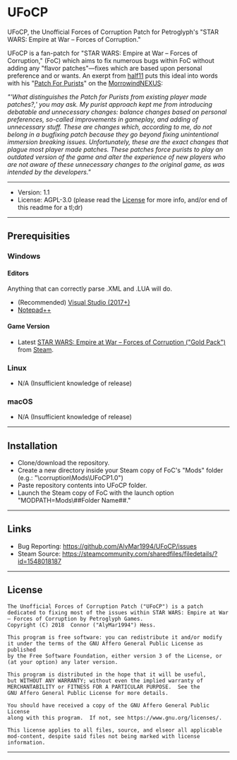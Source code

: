 # UFoCP
UFoCP, the Unofficial Forces of Corruption Patch for Petroglyph's "STAR WARS: Empire at War – Forces of Corruption."

UFoCP is a fan-patch for "STAR WARS: Empire at War – Forces of Corruption," (FoC) which aims to fix numerous bugs within FoC without adding any "flavor patches"—fixes which are based upon personal preference and or wants. An exerpt from [half11](https://www.nexusmods.com/morrowind/users/36879320) puts this ideal into words with his "[Patch For Purists](https://www.nexusmods.com/morrowind/mods/45096/)" on the [MorrowindNEXUS](https://www.nexusmods.com/morrowind/):

*"'What distinguishes the Patch for Purists from existing player made patches?,' you may ask. My purist approach kept me from introducing debatable and unnecessary changes: balance changes based on personal preferences, so-called improvements in gameplay, and adding of unnecessary stuff. These are changes which, according to me, do not belong in a bugfixing patch because they go beyond fixing unintentional immersion breaking issues. Unfortunately, these are the exact changes that plague most player made patches. These patches force purists to play an outdated version of the game and alter the experience of new players who are not aware of these unnecessary changes to the original game, as was intended by the developers."*

---

* Version: 1.1
* License: AGPL-3.0 (please read the [License](https://github.com/AlyMar1994/UFoCP/blob/master/LICENSE) for more info, and/or end of this readme for a tl;dr)

---

## Prerequisities
### Windows
#### Editors
Anything that can correctly parse .XML and .LUA will do.
* (Recommended) [Visual Studio (2017+)](https://www.visualstudio.com/vs/community/)
* [Notepad++](https://notepad-plus-plus.org/)

#### Game Version
* Latest [STAR WARS: Empire at War – Forces of Corruption ("Gold Pack")](https://store.steampowered.com/app/32470/STAR_WARS_Empire_at_War__Gold_Pack/) from [Steam](https://store.steampowered.com/).

### Linux
* N/A (Insufficient knowledge of release)

### macOS
* N/A (Insufficient knowledge of release)

----

## Installation
* Clone/download the repository.
* Create a new directory inside your Steam copy of FoC's "Mods" folder (e.g.: "\corruption\Mods\UFoCP1.0\")
* Paste repository contents into UFoCP folder.
* Launch the Steam copy of FoC with the launch option "MODPATH=Mods\\##Folder Name##."

----

## Links
- Bug Reporting: https://github.com/AlyMar1994/UFoCP/issues
- Steam Source: https://steamcommunity.com/sharedfiles/filedetails/?id=1548018187

----

## License
    The Unofficial Forces of Corruption Patch ("UFoCP") is a patch dedicated to fixing most of the issues within STAR WARS: Empire at War – Forces of Corruption by Petroglyph Games.
    Copyright (C) 2018  Connor ("AlyMar1994") Hess.

    This program is free software: you can redistribute it and/or modify
    it under the terms of the GNU Affero General Public License as published
    by the Free Software Foundation, either version 3 of the License, or
    (at your option) any later version.

    This program is distributed in the hope that it will be useful,
    but WITHOUT ANY WARRANTY; without even the implied warranty of
    MERCHANTABILITY or FITNESS FOR A PARTICULAR PURPOSE.  See the
    GNU Affero General Public License for more details.

    You should have received a copy of the GNU Affero General Public License
    along with this program.  If not, see https://www.gnu.org/licenses/.

	This license applies to all files, source, and elseor all applicable mod-content, despite said files not being marked with license information.
	
----
